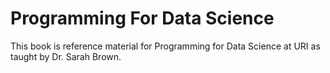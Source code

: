 Programming For Data Science
============================

This book is reference material for Programming for Data Science at URI as taught by Dr. Sarah Brown.
